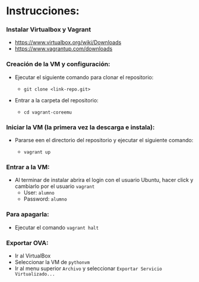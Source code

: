 # Instrucciones:

### Instalar Virtualbox y Vagrant 

* https://www.virtualbox.org/wiki/Downloads
* https://www.vagrantup.com/downloads

### Creación de la VM y configuración:

* Ejecutar el siguiente comando para clonar el repositorio:
    * `git clone <link-repo.git>`

* Entrar a la carpeta del repositorio:
    * `cd vagrant-coreemu`

### Iniciar la VM (la primera vez la descarga e instala):

* Pararse een el directorio del repositorio y ejecutar el siguiente comando:

    * `vagrant up`

### Entrar a la VM:

* Al terminar de instalar abrira el login con el usuario Ubuntu, hacer click y cambiarlo por el usuario `vagrant`
    * User: `alumno`
    * Password: `alumno`

### Para apagarla:

* Ejecutar el comando `vagrant halt`

### Exportar OVA:

* Ir al VirtualBox
* Seleccionar la VM de `pythonvm`
* Ir al menu superior `Archivo` y seleccionar `Exportar Servicio Virtualizado...`

